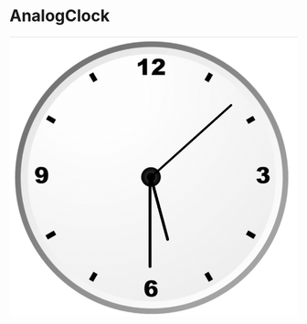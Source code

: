 # AnalogClock
![alt text](https://github.com/aniketakgec/AnalogClock/blob/master/AnalogClock/image.png?raw=true)

